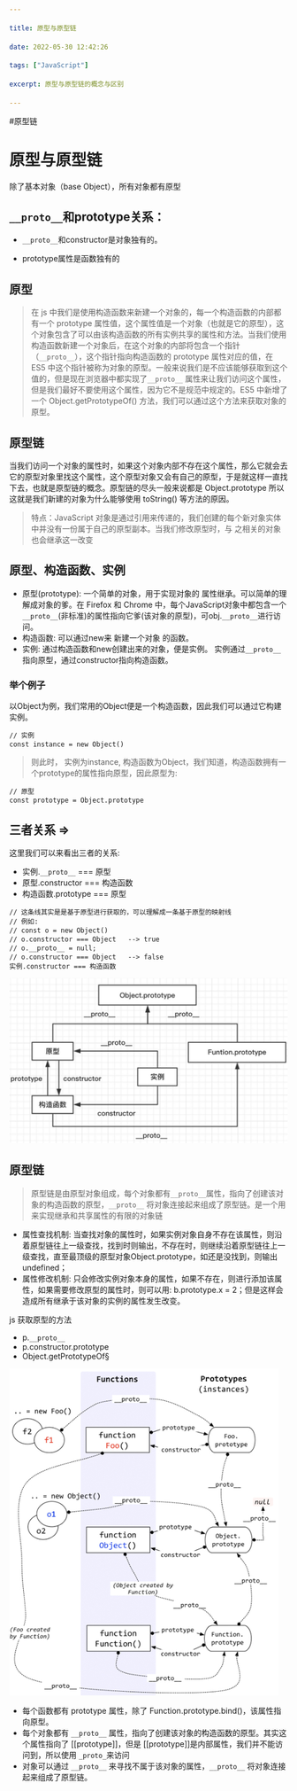 ```yaml
---

title: 原型与原型链

date: 2022-05-30 12:42:26

tags: ["JavaScript"]

excerpt: 原型与原型链的概念与区别

---
```




#原型链

# 原型与原型链

除了基本对象（base Object），所有对象都有原型



## `__proto__`和prototype关系：

- `__proto__`和constructor是对象独有的。

- prototype属性是函数独有的



## 原型

> 在 js 中我们是使用构造函数来新建一个对象的，每一个构造函数的内部都有一个 prototype 属性值，这个属性值是一个对象（也就是它的原型），这个对象包含了可以由该构造函数的所有实例共享的属性和方法。当我们使用构造函数新建一个对象后，在这个对象的内部将包含一个指针（`__proto__`），这个指针指向构造函数的 prototype 属性对应的值，在 ES5 中这个指针被称为对象的原型。一般来说我们是不应该能够获取到这个值的，但是现在浏览器中都实现了`__proto__` 属性来让我们访问这个属性，但是我们最好不要使用这个属性，因为它不是规范中规定的。ES5 中新增了一个 Object.getPrototypeOf() 方法，我们可以通过这个方法来获取对象的原型。



## 原型链

当我们访问一个对象的属性时，如果这个对象内部不存在这个属性，那么它就会去它的原型对象里找这个属性，这个原型对象又会有自己的原型，于是就这样一直找下去，也就是原型链的概念。原型链的尽头一般来说都是 Object.prototype 所以这就是我们新建的对象为什么能够使用 toString() 等方法的原因。

> 特点：JavaScript 对象是通过引用来传递的，我们创建的每个新对象实体中并没有一份属于自己的原型副本。当我们修改原型时，与 之相关的对象也会继承这一改变



## 原型、构造函数、实例

- 原型(prototype): 一个简单的对象，用于实现对象的 属性继承。可以简单的理解成对象的爹。在 Firefox 和 Chrome 中，每个JavaScript对象中都包含一个`__proto__`(非标准)的属性指向它爹(该对象的原型)，可obj.`__proto__`进行访问。
- 构造函数: 可以通过new来 新建一个对象 的函数。
- 实例: 通过构造函数和new创建出来的对象，便是实例。 实例通过`__proto__`指向原型，通过constructor指向构造函数。



### 举个例子

以Object为例，我们常用的Object便是一个构造函数，因此我们可以通过它构建实例。

```
// 实例
const instance = new Object() 
```

> 则此时， 实例为instance, 构造函数为Object，我们知道，构造函数拥有一个prototype的属性指向原型，因此原型为:

```
// 原型
const prototype = Object.prototype 
```

## 三者关系 =>

这里我们可以来看出三者的关系:

- 实例.`__proto__` === 原型
- 原型.constructor === 构造函数
- 构造函数.prototype === 原型

```
// 这条线其实是是基于原型进行获取的，可以理解成一条基于原型的映射线
// 例如: 
// const o = new Object()
// o.constructor === Object   --> true
// o.__proto__ = null;
// o.constructor === Object   --> false
实例.constructor === 构造函数 
```

![49a2411d33c4ff8d57c520010a1a2e82.png](https://raw.githubusercontent.com/Hbisedm/my-blob-picGo/main/img/202205301622964.png)

## 原型链

> 原型链是由原型对象组成，每个对象都有`__proto__`属性，指向了创建该对象的构造函数的原型，`__proto__` 将对象连接起来组成了原型链。是一个用来实现继承和共享属性的有限的对象链

- 属性查找机制: 当查找对象的属性时，如果实例对象自身不存在该属性，则沿着原型链往上一级查找，找到时则输出，不存在时，则继续沿着原型链往上一级查找，直至最顶级的原型对象Object.prototype，如还是没找到，则输出undefined；
- 属性修改机制: 只会修改实例对象本身的属性，如果不存在，则进行添加该属性，如果需要修改原型的属性时，则可以用: b.prototype.x = 2；但是这样会造成所有继承于该对象的实例的属性发生改变。

js 获取原型的方法

- p.`__proto__`
- p.constructor.prototype
- Object.getPrototypeOf§

![76bb94e3e609fdb92550ef36b62c5aab.png](https://raw.githubusercontent.com/Hbisedm/my-blob-picGo/main/img/202205301622970.png)

- 每个函数都有 prototype 属性，除了 Function.prototype.bind()，该属性指向原型。
- 每个对象都有 `__proto__` 属性，指向了创建该对象的构造函数的原型。其实这个属性指向了 [[prototype]]，但是 [[prototype]]是内部属性，我们并不能访问到，所以使用 `_proto_`来访问
- 对象可以通过 `__proto__` 来寻找不属于该对象的属性，`__proto__` 将对象连接起来组成了原型链。